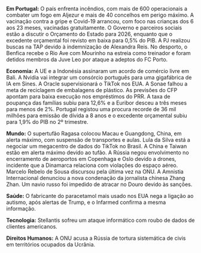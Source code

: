 **Em Portugal:** O país enfrenta incêndios, com mais de 600 operacionais a combater um fogo em Aljezur e mais de 40 concelhos em perigo máximo. A vacinação contra a gripe e Covid-19 arrancou, com foco nas crianças dos 6 aos 23 meses, vacinadas gratuitamente.  O Governo e parceiros sociais estão a discutir o Orçamento do Estado para 2026, enquanto que o excedente orçamental foi revisto em baixa para 0,5% do PIB. A PJ realizou buscas na TAP devido à indemnização de Alexandra Reis. No desporto, o Benfica recebe o Rio Ave com Mourinho na estreia como treinador e foram detidos membros da Juve Leo por ataque a adeptos do FC Porto.

**Economia:** A UE e a Indonésia assinaram um acordo de comércio livre em Bali. A Nvidia vai integrar um consórcio português para uma gigafábrica de IA em Sines. A Oracle supervisionará o TikTok nos EUA. A Sonae falhou a meta de reciclagem de embalagens de plástico. As previsões do CFP apontam para baixa execução nos empréstimos do PRR. A taxa de poupança das famílias subiu para 12,6% e a Euribor desceu a três meses para menos de 2%. Portugal registou uma procura recorde de 36 mil milhões para emissão de dívida a 8 anos e o excedente orçamental subiu para 1,9% do PIB no 2º trimestre.

**Mundo:** O supertufão Ragasa colocou Macau e Guangdong, China, em alerta máximo, com suspensão de transportes e aulas. Lula da Silva está a negociar um megacentro de dados do TikTok no Brasil.  A China e Taiwan estão em alerta máximo devido ao tufão. A Rússia negou envolvimento no encerramento de aeroportos em Copenhaga e Oslo devido a drones, incidente que a Dinamarca relaciona com violações do espaço aéreo. Marcelo Rebelo de Sousa discursou pela última vez na ONU. A Amnistia Internacional denunciou a nova condenação da jornalista chinesa Zhang Zhan. Um navio russo foi impedido de atracar no Douro devido às sanções.

**Saúde:** O fabricante do paracetamol mais usado nos EUA nega a ligação ao autismo, após alertas de Trump, e o Infarmed confirma a mesma informação.

**Tecnologia:** Stellantis sofreu um ataque informático com roubo de dados de clientes americanos.

**Direitos Humanos:** A ONU acusa a Rússia de tortura sistemática de civis em territórios ocupados da Ucrânia.